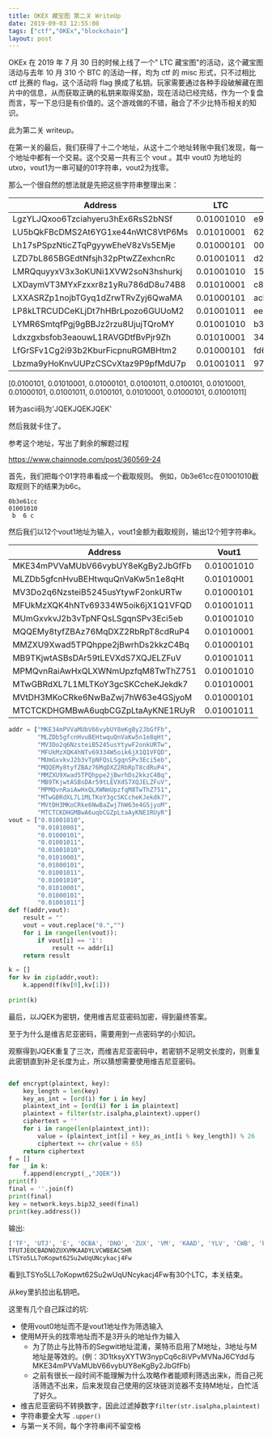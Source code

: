 ```yaml
---
title: OKEX 藏宝图 第二关 WriteUp
date: 2019-09-03 12:55:08
tags: ["ctf","OKEx","blockchain"]
layout: post
---
```


OKEx 在 2019 年 7 月 30 日的时候上线了一个" LTC 藏宝图"的活动，这个藏宝图活动与去年 10 月 310 个 BTC 的活动一样，均为 ctf 的 misc 形式，只不过相比 ctf 比赛的 flag，这个活动将 flag 换成了私钥。玩家需要通过各种手段破解藏在图片中的信息，从而获取正确的私钥来取得奖励，现在活动已经完结，作为一个复盘而言，写一下总归是有价值的。这个游戏做的不错，融合了不少比特币相关的知识。

此为第二关 writeup。

<!-- more -->

在第一关的最后，我们获得了十二个地址，从这十二个地址转账中我们发现，每一个地址中都有一个交易。这个交易一共有三个 vout 。其中 vout0 为地址的 utxo，vout1为一串可疑的01字符串，vout2为找零。

那么一个很自然的想法就是先把这些字符串整理出来：

| Address                            | LTC        | Hash                                                         |
| ---------------------------------- | ---------- | ------------------------------------------------------------ |
| LgzYLJQxoo6Tzciahyeru3hEx6RsS2bNSf | 0.01001010 | e92c06e376876e9218ab9126fcc49f04afaf8e8d87372bf6b03becab01d0a021 |
| LU5bQkFBcDMS2At6YG1xe44nWtC8VtP6Ms | 0.01010001 | 624ad997f6bed92c446fe4c6419ce392730f330a409b93394c74468da500c53d |
| Lh17sPSpzNticZTqPgyywEheV8zVs5EMje | 0.01000101 | 00958d203d2040f66ea8d6b2ee209ee787b7329d459d3948fa157324c498d062 |
| LZD7bL865BGEdtNfsjh32pPtwZZexhcnRc | 0.01001011 | d223e8271bfb324ae7421ff2ff3561011cfc423a69229733ae65b7f701c24bfc |
| LMRQquyyxV3x3oKUNi1XVW2soN3hshurkj | 0.01001010 | 15ff37f72dfccb7f15c3f917bf556db810df8da316fc5ceacdb3a06bfff6b925 |
| LXDaymVT3MYxFzxxr8z1yRu786dD8u74B8 | 0.01010001 | c86533737c84426d69c690148a1f6a1ebb6cb8dce8af5fabaa62af5139531b21 |
| LXXASRZp1nojbTGyq1dZrwTRvZyj6QwaMA | 0.01000101 | acb7447fec1edb10a84f23eaa6de0f098b75d5a87a8d5db87ebc7ebc27969540 |
| LP8kLTRCUDCeKLjDt7hHBrLpozo6GUUoM2 | 0.01001011 | ee61083111270e87291f3a2a362f2699314cfad9421f9ecb5b9845a7c220c28a |
| LYMR6SmtqfPgj9gBBJz2rzu8UjujTQroMY | 0.01001010 | b3c91056ae64eb359efb380db3855c791ef37700b9030c59163008150595a3b1 |
| Ldxzgxbsfob3eaouwL1RAVGDtfBvPjr9Zh | 0.01010001 | 34112eb9ad6e86c016453e6505b9618e3858512260fa5750aa60c6d147ec2adf |
| LfGrSFv1Cg2i93b2KburFicpnuRGMBHtm2 | 0.01000101 | fd6e0b4e962f6bbbc90dddf958296564a9c883b8af2a423e81fbc0ace0fd7e7c |
| Lbzma9yHoKnvUUPzCSCvXtaz9P9pfMdU7p | 0.01001011 | 975a1397b5d04119c57524ce69a2f98cc5c3b8b7f1c488ee90ce8f6a47a69f11 |

[0.0100101, 0.01010001, 0.01000101, 0.01001011, 0.0100101, 0.01010001, 0.01000101, 0.01001011, 0.0100101, 0.01010001, 0.01000101, 0.01001011]

转为ascii码为'JQEKJQEKJQEK'

然后我就卡住了。

参考这个地址，写出了剩余的解题过程

https://www.chainnode.com/post/360569-24

首先，我们把每个01字符串看成一个截取规则。
例如，0b3e61cc在01001010截取规则下的结果为b6c。
```
0b3e61cc
01001010
 b  6 c  
```

然后我们以12个vout1地址为输入，vout1金额为截取规则，输出12个短字符串k。

| Address                            | Vout1      |
| ---------------------------------- | ---------- |
| MKE34mPVVaMUbV66vybUY8eKgBy2JbGfFb | 0.01001010 |
| MLZDb5gfcnHvuBEHtwquQnVaKw5n1e8qHt | 0.01010001 |
| MV3Do2q6NzsteiB5245usYtywF2onkURTw | 0.01000101 |
| MFUkMzXQK4hNTv69334W5oik6jX1Q1VFQD | 0.01001011 |
| MUmGxvkvJ2b3vTpNFQsLSgqnSPv3Eci5eb | 0.01001010 |
| MQQEMy8tyfZBAz76MqDXZ2RbRpT8cdRuP4 | 0.01010001 |
| MMZXU9Xwad5TPQhppe2jBwrhDs2kkzC4Bq | 0.01000101 |
| MB9TKjwtASBsDAr59tLEVXdS7XQJELZFuV | 0.01001011 |
| MPMQvnRaiAwHxQLXWNmUpzfqM8TwThZ751 | 0.01001010 |
| MTwGBRdXL7L1MLTKoY3gcSKCcheKJekdk7 | 0.01010001 |
| MVtDH3MKoCRke6NwBaZwj7hW63e4GSjyoM | 0.01000101 |
| MTCTCKDHGMBwA6uqbCGZpLtaAyKNE1RUyR | 0.01001011 |

```python
addr = ["MKE34mPVVaMUbV66vybUY8eKgBy2JbGfFb",
        "MLZDb5gfcnHvuBEHtwquQnVaKw5n1e8qHt",
        "MV3Do2q6NzsteiB5245usYtywF2onkURTw",
        "MFUkMzXQK4hNTv69334W5oik6jX1Q1VFQD",
        "MUmGxvkvJ2b3vTpNFQsLSgqnSPv3Eci5eb",
        "MQQEMy8tyfZBAz76MqDXZ2RbRpT8cdRuP4",
        "MMZXU9Xwad5TPQhppe2jBwrhDs2kkzC4Bq",
        "MB9TKjwtASBsDAr59tLEVXdS7XQJELZFuV",
        "MPMQvnRaiAwHxQLXWNmUpzfqM8TwThZ751",
        "MTwGBRdXL7L1MLTKoY3gcSKCcheKJekdk7",
        "MVtDH3MKoCRke6NwBaZwj7hW63e4GSjyoM",
        "MTCTCKDHGMBwA6uqbCGZpLtaAyKNE1RUyR"]
vout = ["0.01001010",
        "0.01010001",
        "0.01000101",
        "0.01001011",
        "0.01001010",
        "0.01010001",
        "0.01000101",
        "0.01001011",
        "0.01001010",
        "0.01010001",
        "0.01000101",
        "0.01001011"]
def f(addr,vout):
    result = ""
    vout = vout.replace("0.","")
    for i in range(len(vout)):
        if vout[i] == '1':
            result += addr[i]
    return result

k = []
for kv in zip(addr,vout):
    k.append(f(kv[0],kv[1]))
    
print(k)
```


最后，以JQEK为密钥，使用维吉尼亚密码加密，得到最终答案。

至于为什么是维吉尼亚密码，需要用到一点密码学的小知识。

观察得到JQEK重复了三次，而维吉尼亚密码中，若密钥不足明文长度的，则重复此密钥直到补足长度为止，所以猜想需要使用维吉尼亚密码。

```python

def encrypt(plaintext, key):
    key_length = len(key)
    key_as_int = [ord(i) for i in key]
    plaintext_int = [ord(i) for i in plaintext]
    plaintext = filter(str.isalpha,plaintext).upper()
    ciphertext = ''
    for i in range(len(plaintext_int)):
        value = (plaintext_int[i] + key_as_int[i % key_length]) % 26
        ciphertext += chr(value + 65)
    return ciphertext
f = []
for _ in k:
    f.append(encrypt(_,"JQEK"))
print(f)
final = ''.join(f)
print(final)
key = network.keys.bip32_seed(final)
print(key.address())
```

输出:

```python
['TF', 'UTJ', 'E', 'OCBA', 'DNO', 'ZUX', 'VM', 'KAAD', 'YLV', 'CWB', 'EA', 'CSHR']
TFUTJEOCBADNOZUXVMKAADYLVCWBEACSHR
LTSYo5LL7oKopwt62Su2wUqUNcykacj4Fw
```
看到LTSYo5LL7oKopwt62Su2wUqUNcykacj4Fw有30个LTC，本关结束。

从key里扒拉出私钥吧。

这里有几个自己踩过的坑:

- 使用vout0地址而不是vout1地址作为筛选输入
- 使用M开头的找零地址而不是3开头的地址作为输入
    - 为了防止与比特币的Segwit地址混淆，莱特币启用了M地址，3地址与M地址是等效的。(例：3D1tksyXYTW3nypCq6c8iVPvMVNaJ6CYdd与MKE34mPVVaMUbV66vybUY8eKgBy2JbGfFb)
    - 之前有很长一段时间不能理解为什么攻略作者能顺利筛选出来k，而自己死活筛选不出来，后来发现自己使用的区块链浏览器不支持M地址，白忙活了好久。
- 维吉尼亚密码不转换数字，因此过滤掉数字`filter(str.isalpha,plaintext)`
- 字符串要全大写 `.upper()`
- 与第一关不同，每个字符串间不留空格